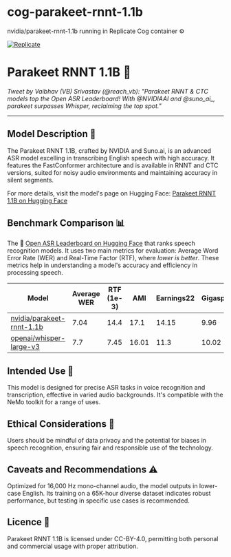 # cog-parakeet-rnnt-1.1b
nvidia/parakeet-rnnt-1.1b running in Replicate Cog container ⚙️

[![Replicate](https://replicate.com/nvlabs/parakeet-rnnt-1.1b/badge)](https://replicate.com/nvlabs/parakeet-rnnt-1.1b)

# Parakeet RNNT 1.1B 🦜

*Tweet by Vaibhav (VB) Srivastav (@reach_vb): "Parakeet RNNT & CTC models top the Open ASR Leaderboard! With @NVIDIAAI and @suno_ai_, parakeet surpasses Whisper, reclaiming the top spot."*

---

## Model Description 📝
The Parakeet RNNT 1.1B, crafted by NVIDIA and Suno.ai, is an advanced ASR model excelling in transcribing English speech with high accuracy. It features the FastConformer architecture and is available in RNNT and CTC versions, suited for noisy audio environments and maintaining accuracy in silent segments.

For more details, visit the model's page on Hugging Face: [Parakeet RNNT 1.1B on Hugging Face](https://huggingface.co/nvidia/parakeet-rnnt-1.1b)

## Benchmark Comparison 📊
The 🤗 [Open ASR Leaderboard on Hugging Face](https://huggingface.co/spaces/asr/leaderboard) that ranks speech recognition models. It uses two main metrics for evaluation: Average Word Error Rate (WER) and Real-Time Factor (RTF), where _lower is better_. These metrics help in understanding a model's accuracy and efficiency in processing speech.

| Model                  | Average WER | RTF (1e-3) | AMI | Earnings22 | Gigaspeech | LS Clean | LS Other | SPGISpeech | Tedlium | Voxpopuli | Common Voice 9 |
|------------------------|-----------------|----------------|-----|------------|------------|----------|----------|------------|---------|-----------|----------------|
| [nvidia/parakeet-rnnt-1.1b](https://huggingface.co/nvidia/parakeet-rnnt-1.1b) | 7.04            | 14.4           | 17.1 | 14.15      | 9.96      | 1.46     | 2.48     | 3.11      | 3.92    | 5.39      | 5.8            |
| [openai/whisper-large-v3](https://huggingface.co/openai/whisper-large-v3)   | 7.7             | 7.45           | 16.01 | 11.3       | 10.02     | 2.03     | 3.91     | 2.95      | 3.9     | 9.52      | 9.67           |

## Intended Use 🎯
This model is designed for precise ASR tasks in voice recognition and transcription, effective in varied audio backgrounds. It's compatible with the NeMo toolkit for a range of uses.

## Ethical Considerations 🤔
Users should be mindful of data privacy and the potential for biases in speech recognition, ensuring fair and responsible use of the technology.

## Caveats and Recommendations ⚠️
Optimized for 16,000 Hz mono-channel audio, the model outputs in lower-case English. Its training on a 65K-hour diverse dataset indicates robust performance, but testing in specific use cases is recommended.

## Licence 📜
Parakeet RNNT 1.1B is licensed under CC-BY-4.0, permitting both personal and commercial usage with proper attribution.

